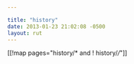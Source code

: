 ```yaml
---

title: "history"
date: 2013-01-23 21:02:08 -0500
layout: rut
---
```


[[!map pages="history/* and ! history/*/*"]]

